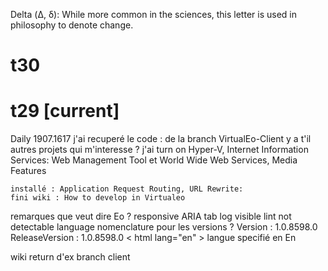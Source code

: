 Delta (Δ, δ): While more common in the sciences, this letter is used in philosophy to denote change.


# t30
# t29 [current] 

Daily 1907.1617
    j'ai recuperé le code : de la branch VirtualEo-Client
        y a t'il autres projets qui m'interesse ? 
    j'ai turn on Hyper-V, Internet Information Services: Web Management Tool et World Wide Web Services, Media Features

    installé : Application Request Routing, URL Rewrite:
    fini wiki : How to develop in Virtualeo
    
remarques 
    que veut dire Eo ? 
    responsive
    ARIA tab 
    log visible lint
    not detectable language
    nomenclature pour les versions ? 
        Version : 1.0.8598.0
        ReleaseVersion : 1.0.8598.0
    < html lang="en" > langue specifié en En

wiki return d'ex
    branch client